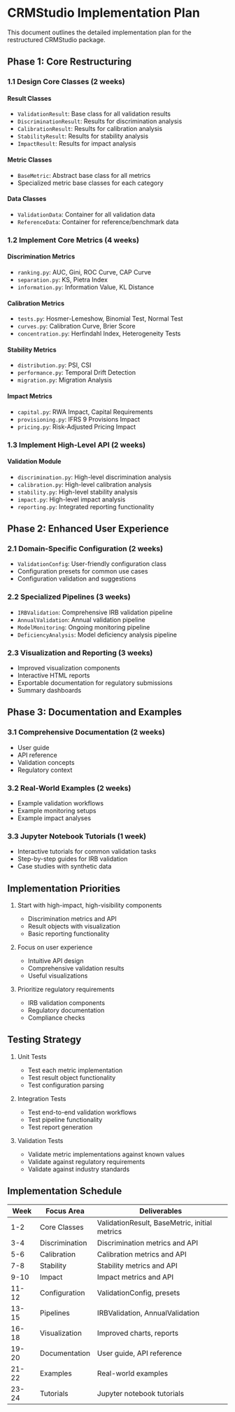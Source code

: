 # CRMStudio Implementation Plan

This document outlines the detailed implementation plan for the restructured CRMStudio package.

## Phase 1: Core Restructuring

### 1.1 Design Core Classes (2 weeks)

#### Result Classes
- `ValidationResult`: Base class for all validation results
- `DiscriminationResult`: Results for discrimination analysis
- `CalibrationResult`: Results for calibration analysis
- `StabilityResult`: Results for stability analysis
- `ImpactResult`: Results for impact analysis

#### Metric Classes
- `BaseMetric`: Abstract base class for all metrics
- Specialized metric base classes for each category

#### Data Classes
- `ValidationData`: Container for all validation data
- `ReferenceData`: Container for reference/benchmark data

### 1.2 Implement Core Metrics (4 weeks)

#### Discrimination Metrics
- `ranking.py`: AUC, Gini, ROC Curve, CAP Curve
- `separation.py`: KS, Pietra Index
- `information.py`: Information Value, KL Distance

#### Calibration Metrics
- `tests.py`: Hosmer-Lemeshow, Binomial Test, Normal Test
- `curves.py`: Calibration Curve, Brier Score
- `concentration.py`: Herfindahl Index, Heterogeneity Tests

#### Stability Metrics
- `distribution.py`: PSI, CSI
- `performance.py`: Temporal Drift Detection
- `migration.py`: Migration Analysis

#### Impact Metrics
- `capital.py`: RWA Impact, Capital Requirements
- `provisioning.py`: IFRS 9 Provisions Impact
- `pricing.py`: Risk-Adjusted Pricing Impact

### 1.3 Implement High-Level API (2 weeks)

#### Validation Module
- `discrimination.py`: High-level discrimination analysis
- `calibration.py`: High-level calibration analysis
- `stability.py`: High-level stability analysis
- `impact.py`: High-level impact analysis
- `reporting.py`: Integrated reporting functionality

## Phase 2: Enhanced User Experience

### 2.1 Domain-Specific Configuration (2 weeks)

- `ValidationConfig`: User-friendly configuration class
- Configuration presets for common use cases
- Configuration validation and suggestions

### 2.2 Specialized Pipelines (3 weeks)

- `IRBValidation`: Comprehensive IRB validation pipeline
- `AnnualValidation`: Annual validation pipeline
- `ModelMonitoring`: Ongoing monitoring pipeline
- `DeficiencyAnalysis`: Model deficiency analysis pipeline

### 2.3 Visualization and Reporting (3 weeks)

- Improved visualization components
- Interactive HTML reports
- Exportable documentation for regulatory submissions
- Summary dashboards

## Phase 3: Documentation and Examples

### 3.1 Comprehensive Documentation (2 weeks)

- User guide
- API reference
- Validation concepts
- Regulatory context

### 3.2 Real-World Examples (2 weeks)

- Example validation workflows
- Example monitoring setups
- Example impact analyses

### 3.3 Jupyter Notebook Tutorials (1 week)

- Interactive tutorials for common validation tasks
- Step-by-step guides for IRB validation
- Case studies with synthetic data

## Implementation Priorities

1. Start with high-impact, high-visibility components
   - Discrimination metrics and API
   - Result objects with visualization
   - Basic reporting functionality

2. Focus on user experience
   - Intuitive API design
   - Comprehensive validation results
   - Useful visualizations

3. Prioritize regulatory requirements
   - IRB validation components
   - Regulatory documentation
   - Compliance checks

## Testing Strategy

1. Unit Tests
   - Test each metric implementation
   - Test result object functionality
   - Test configuration parsing

2. Integration Tests
   - Test end-to-end validation workflows
   - Test pipeline functionality
   - Test report generation

3. Validation Tests
   - Validate metric implementations against known values
   - Validate against regulatory requirements
   - Validate against industry standards

## Implementation Schedule

| Week | Focus Area | Deliverables |
|------|------------|--------------|
| 1-2 | Core Classes | ValidationResult, BaseMetric, initial metrics |
| 3-4 | Discrimination | Discrimination metrics and API |
| 5-6 | Calibration | Calibration metrics and API |
| 7-8 | Stability | Stability metrics and API |
| 9-10 | Impact | Impact metrics and API |
| 11-12 | Configuration | ValidationConfig, presets |
| 13-15 | Pipelines | IRBValidation, AnnualValidation |
| 16-18 | Visualization | Improved charts, reports |
| 19-20 | Documentation | User guide, API reference |
| 21-22 | Examples | Real-world examples |
| 23-24 | Tutorials | Jupyter notebook tutorials |
